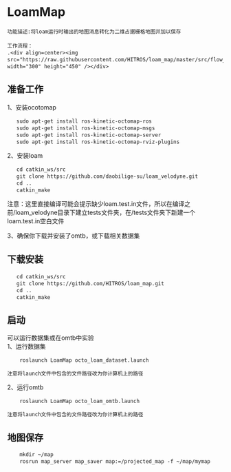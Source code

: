 # LoamMap  
    功能描述:将loam运行时输出的地图消息转化为二维占据栅格地图并加以保存  

    工作流程：
    .<div align=center><img src="https://raw.githubusercontent.com/HITROS/loam_map/master/src/flow_chart_of_using_%20Loam.png" width="300" height="450" /></div>
## 准备工作
   1、安装ocotomap
```
   sudo apt-get install ros-kinetic-octomap-ros  
   sudo apt-get install ros-kinetic-octomap-msgs  
   sudo apt-get install ros-kinetic-octomap-server  
   sudo apt-get install ros-kinetic-octomap-rviz-plugins   
```  
   2、安装loam  
```
   cd catkin_ws/src  
   git clone https://github.com/daobilige-su/loam_velodyne.git  
   cd ..  
   catkin_make  
```  
   注意：这里直接编译可能会提示缺少loam.test.in文件，所以在编译之前/loam_velodyne目录下建立tests文件夹，在/tests文件夹下新建一个loam.test.in空白文件  

   3、确保你下载并安装了omtb，或下载相关数据集
## 下载安装
```
   cd catkin_ws/src  
   git clone https://github.com/HITROS/loam_map.git  
   cd ..  
   catkin_make  
```
## 启动
   可以运行数据集或在omtb中实验  
   1、运行数据集    
```
    roslaunch LoamMap octo_loam_dataset.launch  
```
    注意将launch文件中包含的文件路径改为你计算机上的路径
   2、运行omtb  
```
    roslaunch LoamMap octo_loam_omtb.launch  
```
    注意将launch文件中包含的文件路径改为你计算机上的路径  
## 地图保存
```
    mkdir ~/map  
    rosrun map_server map_saver map:=/projected_map -f ~/map/mymap
```
    

